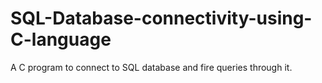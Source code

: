 # SQL-Database-connectivity-using-C-language
A C program to connect to SQL database and fire queries through it.
